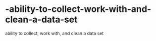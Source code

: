 # -ability-to-collect-work-with-and-clean-a-data-set
 ability to collect, work with, and clean a data set
